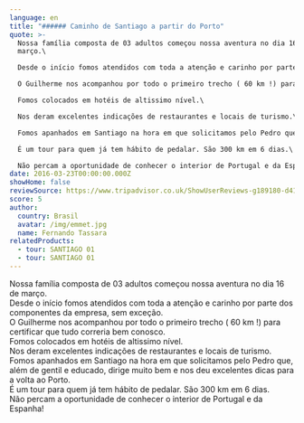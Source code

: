 ```yaml
---
language: en
title: "###### Caminho de Santiago a partir do Porto"
quote: >-
  Nossa família composta de 03 adultos começou nossa aventura no dia 16 de
  março.\

  Desde o início fomos atendidos com toda a atenção e carinho por parte dos componentes da empresa, sem exceção.\

  O Guilherme nos acompanhou por todo o primeiro trecho ( 60 km !) para certificar que tudo correria bem conosco.\

  Fomos colocados em hotéis de altissimo nível.\

  Nos deram excelentes indicações de restaurantes e locais de turismo.\

  Fomos apanhados em Santiago na hora em que solicitamos pelo Pedro que, além de gentil e educado, dirige muito bem e nos deu excelentes dicas para a volta ao Porto.\

  É um tour para quem já tem hábito de pedalar. São 300 km em 6 dias.\

  Não percam a oportunidade de conhecer o interior de Portugal e da Espanha!
date: 2016-03-23T00:00:00.000Z
showHome: false
reviewSource: https://www.tripadvisor.co.uk/ShowUserReviews-g189180-d4105907-r357878277-Top_Bike_tours_Portugal-Porto_Porto_District_Northern_Portugal.html
score: 5
author:
  country: Brasil
  avatar: /img/emmet.jpg
  name: Fernando Tassara
relatedProducts:
  - tour: SANTIAGO 01
  - tour: SANTIAGO 01
---
```

Nossa família composta de 03 adultos começou nossa aventura no dia 16 de março.\
Desde o início fomos atendidos com toda a atenção e carinho por parte dos componentes da empresa, sem exceção.\
O Guilherme nos acompanhou por todo o primeiro trecho ( 60 km !) para certificar que tudo correria bem conosco.\
Fomos colocados em hotéis de altissimo nível.\
Nos deram excelentes indicações de restaurantes e locais de turismo.\
Fomos apanhados em Santiago na hora em que solicitamos pelo Pedro que, além de gentil e educado, dirige muito bem e nos deu excelentes dicas para a volta ao Porto.\
É um tour para quem já tem hábito de pedalar. São 300 km em 6 dias.\
Não percam a oportunidade de conhecer o interior de Portugal e da Espanha!